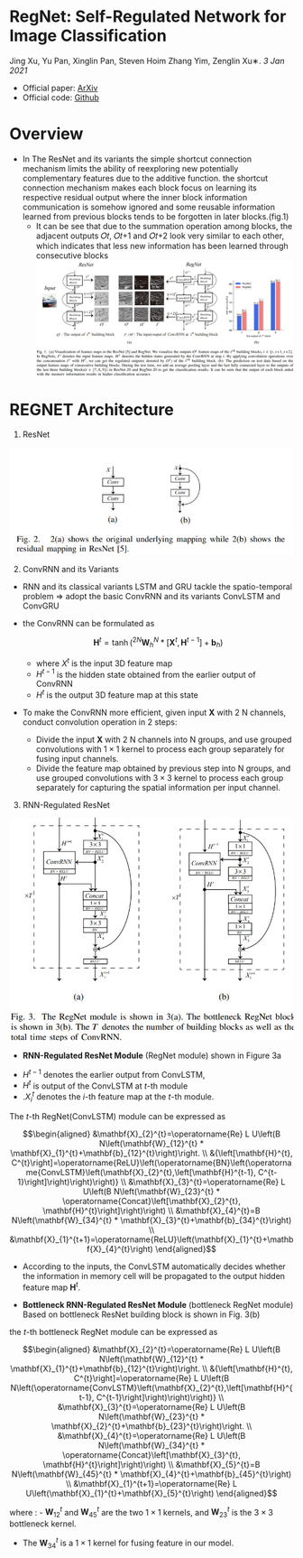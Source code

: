 # RegNet: Self-Regulated Network for Image Classification
Jing Xu, Yu Pan, Xinglin Pan, Steven Hoim Zhang Yim, Zenglin Xu∗. _3 Jan 2021_

* Official paper: [ArXiv](https://arxiv.org/pdf/2101.00590.pdf)
* Official code: [Github](https://github.com/TrevorIkky/RegNet)

# Overview
- In The ResNet and its variants  the simple shortcut connection mechanism limits the ability of reexploring new potentially complementary features due to the additive function. the shortcut connection mechanism makes each block focus on learning its respective residual output where the inner block information communication is somehow ignored and some reusable information learned from previous blocks tends to be forgotten in later blocks.(fig.1)
    -  It can be see that due to the summation operation among blocks, the adjacent outputs 𝑂𝑡, 𝑂𝑡+1 and 𝑂𝑡+2 look very similar to each other, which indicates that less new information has been learned through consecutive blocks
![fig1](../../asset/images/Architectures/regnet-f1.jpg)

# REGNET Architecture

1. ResNet

![fig1.5](../../asset/images/Architectures/regnet-f1.5.jpg)

2. ConvRNN and its Variants

- RNN and its classical variants LSTM and GRU  tackle the spatio-temporal problem =>  adopt the basic ConvRNN and its variants ConvLSTM and ConvGRU
- the ConvRNN can be formulated as

    $$\mathbf{H}^{t}=\tanh \left({ }^{2 N} \mathbf{W}_{h}^{N} *\left[\mathbf{X}^{t}, \mathbf{H}^{t-1}\right]+\mathbf{b}_{h}\right)$$

    - where $X^{t}$ is the input 3D feature map
    - $H^{t-1}$ is the hidden state obtained from the earlier output of ConvRNN 
    - $H^{t}$ is the output 3D feature map at this state

- To make the ConvRNN more efficient,  given input $\mathbf{X}$ with $2 \mathrm{~N}$ channels, conduct convolution operation in 2 steps:
  - Divide the input $\mathbf{X}$ with $2 \mathrm{~N}$ channels into $\mathrm{N}$ groups, and use grouped convolutions  with $1 \times 1$ kernel to process each group separately for fusing input channels.
  - Divide the feature map obtained by previous step into $\mathrm{N}$ groups, and use grouped convolutions with $3 \times 3$ kernel to process each group separately for capturing the spatial information per input channel.


3. RNN-Regulated ResNet

![fig3](../../asset/images/Architectures/regnet-f2.jpg)

*  **RNN-Regulated ResNet Module** (RegNet module)
    shown in Figure 3a

- $H^{t-1}$ denotes the earlier output from ConvLSTM, 
- $H^{t}$ is output of the ConvLSTM at $t$-th module 
- $. X_{i}^{t}$ denotes the $i$-th feature map at the $t$-th module.

The $t$-th RegNet(ConvLSTM) module can be expressed as

$$\begin{aligned}
&\mathbf{X}_{2}^{t}=\operatorname{Re} L U\left(B N\left(\mathbf{W}_{12}^{t} * \mathbf{X}_{1}^{t}+\mathbf{b}_{12}^{t}\right)\right. \\
&{\left[\mathbf{H}^{t}, C^{t}\right]=\operatorname{ReLU}\left(\operatorname{BN}\left(\operatorname{ConvLSTM}\left(\mathbf{X}_{2}^{t},\left[\mathbf{H}^{t-1}, C^{t-1}\right]\right)\right)\right)} \\
&\mathbf{X}_{3}^{t}=\operatorname{Re} L U\left(B N\left(\mathbf{W}_{23}^{t} * \operatorname{Concat}\left[\mathbf{X}_{2}^{t}, \mathbf{H}^{t}\right]\right)\right) \\
&\mathbf{X}_{4}^{t}=B N\left(\mathbf{W}_{34}^{t} * \mathbf{X}_{3}^{t}+\mathbf{b}_{34}^{t}\right) \\
&\mathbf{X}_{1}^{t+1}=\operatorname{ReLU}\left(\mathbf{X}_{1}^{t}+\mathbf{X}_{4}^{t}\right)
\end{aligned}$$

- According to the inputs, the ConvLSTM automatically decides whether the information in memory cell will be propagated to the output hidden feature map $\mathbf{H}^{t}$.

*  **Bottleneck RNN-Regulated ResNet Module** (bottleneck RegNet module)
Based on bottleneck ResNet building block is shown in Fig. 3(b)

the $t$-th bottleneck RegNet module can be expressed as

$$\begin{aligned}
&\mathbf{X}_{2}^{t}=\operatorname{Re} L U\left(B N\left(\mathbf{W}_{12}^{t} * \mathbf{X}_{1}^{t}+\mathbf{b}_{12}^{t}\right)\right. \\
&{\left[\mathbf{H}^{t}, C^{t}\right]=\operatorname{Re} L U\left(B N\left(\operatorname{ConvLSTM}\left(\mathbf{X}_{2}^{t},\left[\mathbf{H}^{t-1}, C^{t-1}\right]\right)\right)\right)} \\
&\mathbf{X}_{3}^{t}=\operatorname{Re} L U\left(B N\left(\mathbf{W}_{23}^{t} * \mathbf{X}_{2}^{t}+\mathbf{b}_{23}^{t}\right)\right. \\
&\mathbf{X}_{4}^{t}=\operatorname{Re} L U\left(B N\left(\mathbf{W}_{34}^{t} * \operatorname{Concat}\left[\mathbf{X}_{3}^{t}, \mathbf{H}^{t}\right]\right)\right) \\
&\mathbf{X}_{5}^{t}=B N\left(\mathbf{W}_{45}^{t} * \mathbf{X}_{4}^{t}+\mathbf{b}_{45}^{t}\right) \\
&\mathbf{X}_{1}^{t+1}=\operatorname{Re} L U\left(\mathbf{X}_{1}^{t}+\mathbf{X}_{5}^{t}\right)
\end{aligned}$$

where :
    - $\mathbf{W}_{12}^{t}$ and $\mathbf{W}_{45}^{t}$ are the two $1 \times 1$ kernels, and $\mathbf{W}_{23}^{t}$ is the $3 \times 3$ bottleneck kernel. 

   -   The $\mathbf{W}_{34}^{t}$ is a $1 \times 1$ kernel for fusing feature in our model.


